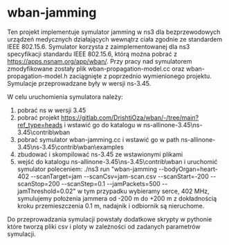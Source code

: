 # wban-jamming
Ten projekt implementuje symulator jamming w ns3 dla bezprzewodowych urządzeń medycznych działających wewnątrz ciała zgodnie ze standardem IEEE 802.15.6.
Symulator korzysta z zaimplementowanej dla ns3 specyfikacji standardu IEEE 802.15.6, którą można pobrać z https://apps.nsnam.org/app/wban/.
Przy pracy nad symulatorem zmodyfikowane zostały plik wban-propagation-model.cc oraz wban-propagation-model.h zaciągnięte z poprzednio wymienionego projektu.
Symulacje przeprowadzane były w wersji ns-3.45.

W celu uruchomienia symulatora należy:
1) pobrać ns w wersji 3.45
2) pobrać projekt https://gitlab.com/DrishtiOza/wban/-/tree/main?ref_type=heads i wstawić go do katalogu w ns-allinone-3.45\ns-3.45\contrib\wban
3) pobrać symulator wban-jamming.cc i wstawić go w path ns-allinone-3.45\ns-3.45\contrib\wban\examples
4) zbudować i skompilować ns-3.45 ze wstawionymi plikami
5) wejść do katalogu ns-allinone-3.45\ns-3.45\contrib\wban i uruchomić symulator poleceniem:
./ns3 run "wban-jamming --bodyOrgan=heart-402 --scanTarget=jam --scanCsv=jam-scan.csv --scanStart=-200 --scanStop=200 --scanStep=0.1 --jamPackets=500 --jamThreshold=0.02"
w tym przypadku wybieramy serce, 402 MHz, symulujemy położenia jammera od -200 m do +200 m z dokładnością kroku przemieszczenia 0.1 m, nadajnik i odbiornik są nieruchome.

Do przeprowadzania symulacji powstały dodatkowe skrypty w pythonie które tworzą pliki csv i ploty w zależności od zadanych parametrów symulacji.
